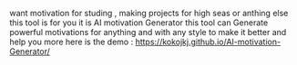 want motivation for studing , making projects for high seas or anthing else
this tool is for you 
it is AI motivation Generator
this tool can Generate powerful motivations for anything 
and with any style to make it better and help you more
here is the demo : https://kokojkj.github.io/AI-motivation-Generator/
